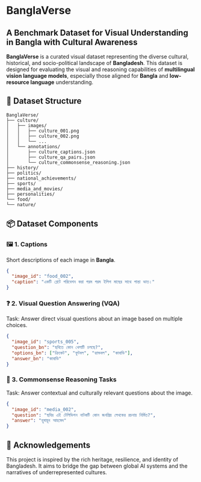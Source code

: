 # BanglaVerse

## A Benchmark Dataset for Visual Understanding in Bangla with Cultural Awareness

**BanglaVerse** is a curated visual dataset representing the diverse cultural, historical, and socio-political landscape of **Bangladesh**. This dataset is designed for evaluating the visual and reasoning capabilities of **multilingual vision language models**, especially those aligned for **Bangla** and **low-resource language** understanding.

## 📂 Dataset Structure

```
BanglaVerse/
├── culture/
│   ├── images/
│   │   ├── culture_001.png
│   │   ├── culture_002.png
│   │   └── ...
│   └── annotations/
│       ├── culture_captions.json
│       ├── culture_qa_pairs.json
│       └── culture_commonsense_reasoning.json
├── history/
├── politics/
├── national_achievements/
├── sports/
├── media_and_movies/
├── personalities/
└── food/
└── nature/
```

## 📦 Dataset Components

### 🖼️ 1. Captions

Short descriptions of each image in **Bangla**.

```json
{
  "image_id": "food_002",
  "caption": "একটি প্লেটে পরিবেশন করা গরম গরম ইলিশ মাছের সাথে পান্তা ভাত।"
}
```

### ❓ 2. Visual Question Answering (VQA)

Task: Answer direct visual questions about an image based on multiple choices.

```json
{
  "image_id": "sports_005",
  "question_bn": "ছবিতে কোন খেলাটি চলছে?",
  "options_bn": ["ক্রিকেট", "ফুটবল", "হ্যান্ডবল", "কাবাডি"],
  "answer_bn": "কাবাডি"
}
```

### 🧠 3. Commonsense Reasoning Tasks

Task: Answer contextual and culturally relevant questions about the image.

```json
{
  "image_id": "media_002",
  "question": "ছবির এই টেলিভিশন নাটকটি কোন জনপ্রিয় লেখকের রচনায় নির্মিত?",
  "answer": "হুমায়ূন আহমেদ"
}
```

## 🙏 Acknowledgements

This project is inspired by the rich heritage, resilience, and identity of Bangladesh. It aims to bridge the gap between global AI systems and the narratives of underrepresented cultures.
